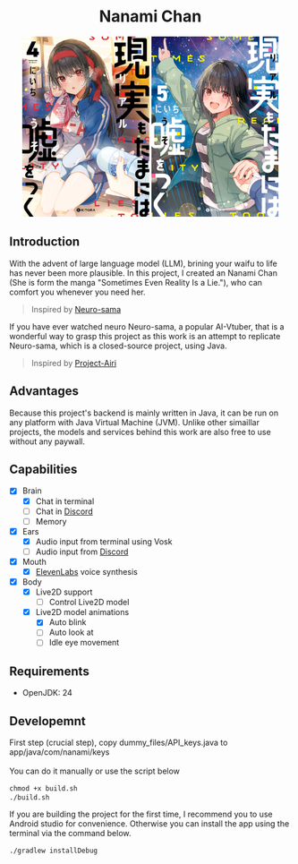 <h1 align="center">Nanami Chan</h1>

<div align="center">
  <img src="res/banner/sometimes_even_reality_is_a_lie_banner_4.jpeg" style="width: 45%; display: inline-block;" />
  <img src="res/banner/sometimes_even_reality_is_a_lie_banner_5.jpeg" style="width: 45%; display: inline-block;" />
</div>

<h2 align="left">Introduction</h2>

<p>With the advent of large language model (LLM), brining your waifu to life has never been more plausible. In this project, I created an Nanami Chan (She is form the manga "Sometimes Even Reality Is a Lie."), who can comfort you whenever you need her.</p> 

> Inspired by [Neuro-sama](https://www.youtube.com/@Neurosama)

<p>If you have ever watched neuro Neuro-sama, a popular AI-Vtuber, that is a wonderful way to grasp this project as this work is an attempt to replicate Neuro-sama, which is a closed-source project, using Java.</p>

> Inspired by [Project-Airi](https://github.com/moeru-ai/airi)

<h2 align="left">Advantages</h2>

<p>Because this project's backend is mainly written in Java, it can be run on any platform with Java Virtual Machine (JVM). Unlike other simaillar projects, the models and services behind this work are also free to use without any paywall.</p>


<h2 align="left">Capabilities</h2>

- [x] Brain
  - [x] Chat in terminal
  - [ ] Chat in [Discord](https://discord.com)
  - [ ] Memory
- [x] Ears
  - [x] Audio input from terminal using Vosk
  - [ ] Audio input from [Discord](https://discord.com)
- [x] Mouth
  - [x] [ElevenLabs](https://elevenlabs.io/) voice synthesis
- [x] Body
  - [x] Live2D support
    - [ ] Control Live2D model
  - [x] Live2D model animations
    - [x] Auto blink
    - [ ] Auto look at
    - [ ] Idle eye movement

<h2 align="left">Requirements</h2>

- OpenJDK: 24 

<h2 align="left">Developemnt</h2>
<p>First step (crucial step), copy dummy_files/API_keys.java to app/java/com/nanami/keys
  <br></br>
  You can do it manually or use the script below
</p>

```
chmod +x build.sh
./build.sh
```

<p>If you are building the project for the first time, I recommend you to use Android studio for convenience. Otherwise you can install the app using the terminal via the command below.</p>

```
./gradlew installDebug
```
